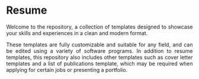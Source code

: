 # Resume

<p style="text-align: justify;">
Welcome to the repository, a collection of templates designed to showcase your skills and experiences in a clean and modern format.
</p>

<p style="text-align: justify;">
These templates are fully customizable and suitable for any field, and can be edited using a variety of software programs.
In addition to resume templates, this repository also includes other templates such as cover letter templates and a list of publications template, which may be required when applying for certain jobs or presenting a portfolio.
</p>
